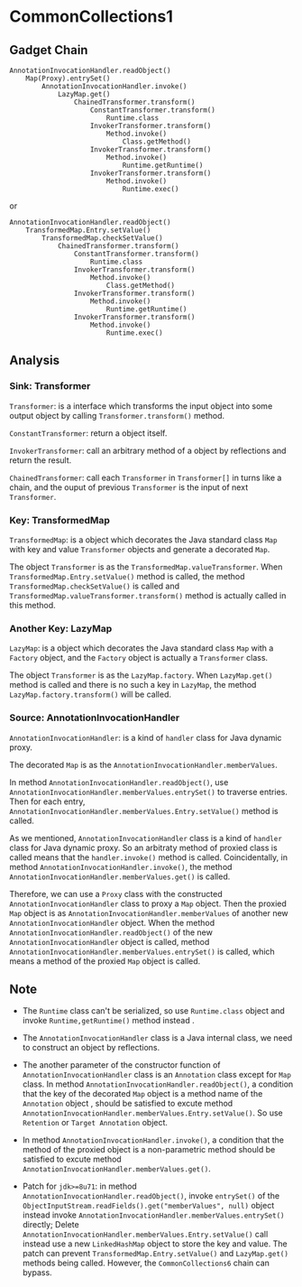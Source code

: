 # CommonCollections1

## Gadget Chain

    AnnotationInvocationHandler.readObject()
        Map(Proxy).entrySet()
            AnnotationInvocationHandler.invoke()
                LazyMap.get()
                    ChainedTransformer.transform()
                        ConstantTransformer.transform()
                            Runtime.class
                        InvokerTransformer.transform()
                            Method.invoke()
                                Class.getMethod()
                        InvokerTransformer.transform()
                            Method.invoke()
                                Runtime.getRuntime()
                        InvokerTransformer.transform()
                            Method.invoke()
                                Runtime.exec()

or

    AnnotationInvocationHandler.readObject()
        TransformedMap.Entry.setValue()
            TransformedMap.checkSetValue()
                ChainedTransformer.transform()
                    ConstantTransformer.transform()
                        Runtime.class
                    InvokerTransformer.transform()
                        Method.invoke()
                            Class.getMethod()
                    InvokerTransformer.transform()
                        Method.invoke()
                            Runtime.getRuntime()
                    InvokerTransformer.transform()
                        Method.invoke()
                            Runtime.exec()

## Analysis

### Sink: Transformer

`Transformer`: is a interface which transforms the input object into some output object by calling `Transformer.transform()` method.

`ConstantTransformer`: return a object itself.

`InvokerTransformer`: call an arbitrary method of a object by reflections and return the result.

`ChainedTransformer`: call each `Transformer` in `Transformer[]` in turns like a chain, and the ouput of previous `Transformer` is the input of next `Transformer`.

### Key: TransformedMap

`TransformedMap`: is a object which decorates the Java standard class `Map` with key and value `Transformer` objects and generate a decorated `Map`.

The object `Transformer` is as the `TransformedMap.valueTransformer`. When `TransformedMap.Entry.setValue()` method is called, the method `TransformedMap.checkSetValue()` is called and `TransformedMap.valueTransformer.transform()` method is actually called in this method.

### Another Key: LazyMap

`LazyMap`: is a object which decorates the Java standard class `Map` with a `Factory` object, and the `Factory` object is actually a `Transformer` class.

The object `Transformer` is as the `LazyMap.factory`. When `LazyMap.get()` method is called and there is no such a key in `LazyMap`, the method `LazyMap.factory.transform()` will be called.

### Source: AnnotationInvocationHandler

`AnnotationInvocationHandler`: is a kind of `handler` class for Java dynamic proxy.

The decorated `Map` is as the `AnnotationInvocationHandler.memberValues`.

In method `AnnotationInvocationHandler.readObject()`, use `AnnotationInvocationHandler.memberValues.entrySet()` to traverse entries. Then for each entry, `AnnotationInvocationHandler.memberValues.Entry.setValue()` method is called.

As we mentioned, `AnnotationInvocationHandler` class is a kind of `handler` class for Java dynamic proxy. So an arbitraty method of proxied class is called means that the `handler.invoke()` method is called. Coincidentally, in method `AnnotationInvocationHandler.invoke()`, the method `AnnotationInvocationHandler.memberValues.get()` is called.

Therefore, we can use a `Proxy` class with the constructed `AnnotationInvocationHandler` class to proxy a `Map` object. Then the proxied `Map` object is as `AnnotationInvocationHandler.memberValues` of another new `AnnotationInvocationHandler` object. When the method `AnnotationInvocationHandler.readObject()` of the new `AnnotationInvocationHandler` object is called, method `AnnotationInvocationHandler.memberValues.entrySet()` is called, which means a method of the proxied `Map` object is called.

## Note

* The `Runtime` class can't be serialized, so use `Runtime.class` object and invoke `Runtime,getRuntime()` method instead .

* The `AnnotationInvocationHandler` class is a Java internal class, we need to construct an object by reflections.

* The another parameter of the constructor function of `AnnotationInvocationHandler` class is an `Annotation` class except for `Map` class. In method `AnnotationInvocationHandler.readObject()`, a condition that the key of the decorated `Map` object is a method name of the `Annotation` object
, should be satisfied to excute method `AnnotationInvocationHandler.memberValues.Entry.setValue()`. So use `Retention` or `Target Annotation` object.

* In method `AnnotationInvocationHandler.invoke()`, a condition that the method of the proxied object is a non-parametric method should be satisfied to excute method `AnnotationInvocationHandler.memberValues.get()`.

* Patch for `jdk>=8u71`: in method `AnnotationInvocationHandler.readObject()`, invoke `entrySet()` of the `ObjectInputStream.readFields().get("memberValues", null)` object instead invoke `AnnotationInvocationHandler.memberValues.entrySet()` directly; Delete `AnnotationInvocationHandler.memberValues.Entry.setValue()` call instead use a new `LinkedHashMap` object to store the key and value. The patch can prevent `TransformedMap.Entry.setValue()` and `LazyMap.get()` methods being called. However, the `CommonCollections6` chain can bypass.
